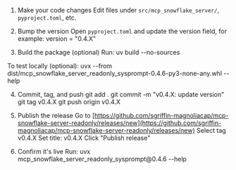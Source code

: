 1. Make your code changes
   Edit files under `src/mcp_snowflake_server/`, `pyproject.toml`, etc.

2. Bump the version
   Open `pyproject.toml` and update the version field, for example:
   version = "0.4.X"

3. Build the package (optional)
   Run:
   uv build --no-sources

To test locally (optional):
uvx --from dist/mcp\_snowflake\_server\_readonly\_sysprompt-0.4.6-py3-none-any.whl --help

4. Commit, tag, and push
   git add .
   git commit -m "v0.4.X: update version"
   git tag v0.4.X
   git push origin v0.4.X

5. Publish the release
   Go to [https://github.com/sgriffin-magnoliacap/mcp-snowflake-server-readonly/releases/new](https://github.com/sgriffin-magnoliacap/mcp-snowflake-server-readonly/releases/new)
   Select tag v0.4.X
   Set title: v0.4.X
   Click "Publish release"

6. Confirm it's live
   Run:
   uvx mcp\_snowflake\_server\_readonly\_sysprompt\@0.4.6 --help
